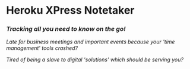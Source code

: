 # Heroku XPress Notetaker
### *Tracking all you need to know on the go!*







*Late for business meetings and important events because your 'time management'
tools crashed?*

*Tired of being a slave to digital 'solutions' which should be serving you?*


